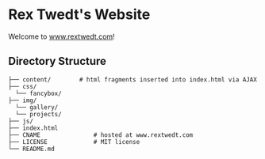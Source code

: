 # Rex Twedt's Website

Welcome to www.rextwedt.com!

## Directory Structure

```
├── content/        # html fragments inserted into index.html via AJAX
├── css/
  └── fancybox/
├── img/
  └── gallery/
  └── projects/
├── js/
├── index.html
├── CNAME               # hosted at www.rextwedt.com
├── LICENSE             # MIT license
└── README.md
```
